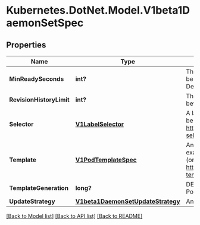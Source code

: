 # Kubernetes.DotNet.Model.V1beta1DaemonSetSpec
## Properties

Name | Type | Description | Notes
------------ | ------------- | ------------- | -------------
**MinReadySeconds** | **int?** | The minimum number of seconds for which a newly created DaemonSet pod should be ready without any of its container crashing, for it to be considered available. Defaults to 0 (pod will be considered available as soon as it is ready). | [optional] 
**RevisionHistoryLimit** | **int?** | The number of old history to retain to allow rollback. This is a pointer to distinguish between explicit zero and not specified. Defaults to 10. | [optional] 
**Selector** | [**V1LabelSelector**](V1LabelSelector.md) | A label query over pods that are managed by the daemon set. Must match in order to be controlled. If empty, defaulted to labels on Pod template. More info: https://kubernetes.io/docs/concepts/overview/working-with-objects/labels/#label-selectors | [optional] 
**Template** | [**V1PodTemplateSpec**](V1PodTemplateSpec.md) | An object that describes the pod that will be created. The DaemonSet will create exactly one copy of this pod on every node that matches the template&#39;s node selector (or on every node if no node selector is specified). More info: https://kubernetes.io/docs/concepts/workloads/controllers/replicationcontroller#pod-template | 
**TemplateGeneration** | **long?** | DEPRECATED. A sequence number representing a specific generation of the template. Populated by the system. It can be set only during the creation. | [optional] 
**UpdateStrategy** | [**V1beta1DaemonSetUpdateStrategy**](V1beta1DaemonSetUpdateStrategy.md) | An update strategy to replace existing DaemonSet pods with new pods. | [optional] 

[[Back to Model list]](../README.md#documentation-for-models) [[Back to API list]](../README.md#documentation-for-api-endpoints) [[Back to README]](../README.md)

